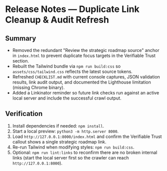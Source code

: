 # Release Notes — Duplicate Link Cleanup & Audit Refresh

## Summary

- Removed the redundant "Review the strategic roadmap source" anchor in `index.html` to prevent duplicate focus targets in the Verifiable Trust section.
- Rebuilt the Tailwind bundle via `npm run build:css` so `assets/css/tailwind.css` reflects the latest source tokens.
- Refreshed `CHECKLIST.md` with current console captures, JSON validation results, link audit output, and documented the Lighthouse limitation (missing Chrome binary).
- Added a Linkinator reminder so future link checks run against an active local server and include the successful crawl output.

## Verification

1. Install dependencies if needed: `npm install`.
2. Start a local preview: `python3 -m http.server 8000`.
3. Load `http://127.0.0.1:8000/index.html` and confirm the Verifiable Trust callout shows a single strategic roadmap link.
4. Re-run Tailwind when modifying styles: `npm run build:css`.
5. Optional: `npm run lint:links` to reconfirm there are no broken internal links (start the local server first so the crawler can reach `http://127.0.0.1:8000`).
